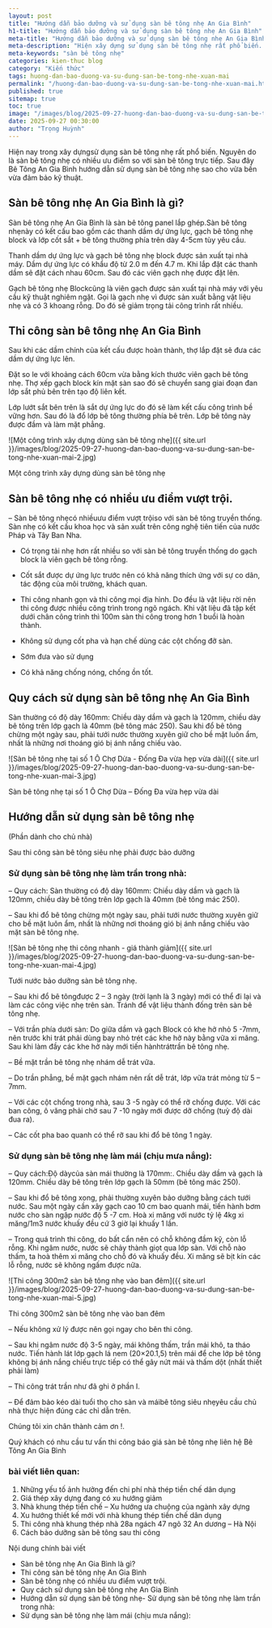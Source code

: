 ```yaml
---
layout: post
title: "Hướng dẫn bảo dưỡng và sử dụng sàn bê tông nhẹ An Gia Bình"
h1-title: "Hướng dẫn bảo dưỡng và sử dụng sàn bê tông nhẹ An Gia Bình"
meta-title: "Hướng dẫn bảo dưỡng và sử dụng sàn bê tông nhẹ An Gia Bình"
meta-description: "Hiện xây dựng sử dụng sàn bê tông nhẹ rất phổ biến. Bê Tông An Gia Bình hướng dẫn sử dụng sàn bê tông nhẹ sao cho vừa bền vừa đảm bảo kỹ thuật."
meta-keywords: "sàn bê tông nhẹ"
categories: kien-thuc blog
category: "Kiến thức"
tags: huong-dan-bao-duong-va-su-dung-san-be-tong-nhe-xuan-mai
permalink: "/huong-dan-bao-duong-va-su-dung-san-be-tong-nhe-xuan-mai.html"
published: true
sitemap: true
toc: true
image: "/images/blog/2025-09-27-huong-dan-bao-duong-va-su-dung-san-be-tong-nhe-xuan-mai-1.jpg"
date: 2025-09-27 00:30:00
author: "Trọng Huỳnh"
---
```


Hiện nay trong xây dựngsử dụng sàn bê tông nhẹ rất phổ biến. Nguyên do là sàn bê tông nhẹ có nhiều ưu điểm so với sàn bê tông trực tiếp. Sau đây Bê Tông An Gia Bình hướng dẫn sử dụng sàn bê tông nhẹ sao cho vừa bền vừa đảm bảo kỹ thuật.

## Sàn bê tông nhẹ An Gia Bình là gì?

Sàn bê tông nhẹ An Gia Bình là sàn bê tông panel lắp ghép.Sàn bê tông nhẹnày có kết cấu bao gồm các thanh dầm dự ứng lực, gạch bê tông nhẹ block và lớp cốt sắt + bê tông thường phía trên dày 4-5cm tùy yêu cầu.

Thanh dầm dự ứng lực và gạch bê tông nhẹ block được sản xuất tại nhà máy. Dầm dự ứng lực có khẩu độ từ 2.0 m đến 4.7 m. Khi lắp đặt các thanh dầm sẽ đặt cách nhau 60cm. Sau đó các viên gạch nhẹ được đặt lên.

Gạch bê tông nhẹ Blockcũng là viên gạch được sản xuất tại nhà máy với yêu cầu kỹ thuật nghiêm ngặt. Gọi là gạch nhẹ vì được sản xuất bằng vật liệu nhẹ và có 3 khoang rỗng. Do đó sẽ giảm trọng tải công trình rất nhiều.

## Thi công sàn bê tông nhẹ An Gia Bình

Sau khi các dầm chính của kết cấu được hoàn thành, thợ lắp đặt sẽ đưa các dầm dự ứng lực lên.

Đặt so le với khoảng cách 60cm vừa bằng kích thước viên gạch bê tông nhẹ. Thợ xếp gạch block kín mặt sàn sao đó sẽ chuyển sang giai đoạn đan lớp sắt phủ bên trên tạo độ liên kết.

Lớp lướt sắt bên trên là sắt dự ứng lực do đó sẽ làm kết cấu công trình bề vững hơn. Sau đó là đổ lớp bê tông thường phía bê trên. Lớp bê tông này được đầm và làm mặt phẳng.

![Một công trình xây dựng dùng sàn bê tông nhẹ]({{ site.url }}/images/blog/2025-09-27-huong-dan-bao-duong-va-su-dung-san-be-tong-nhe-xuan-mai-2.jpg)

Một công trình xây dựng dùng sàn bê tông nhẹ

## Sàn bê tông nhẹ có nhiều ưu điểm vượt trội.

– Sàn bê tông nhẹcó nhiềuưu điểm vượt trộiso với sàn bê tông truyền thống. Sàn nhẹ có kết cấu khoa học và sản xuất trên công nghệ tiên tiến của nước Pháp và Tây Ban Nha.

+ Có trọng tải nhẹ hơn rất nhiều so với sàn bê tông truyền thống do gạch block là viên gạch bê tông rỗng.

+ Cốt sắt được dự ứng lực trước nên có khả năng thích ứng với sự co dãn, tác động của môi trường, khách quan.

+ Thi công nhanh gọn và thi công mọi địa hình. Do đều là vật liệu rời nên thi công được nhiều công trình trong ngõ ngách. Khi vật liệu đã tập kết dưới chân công trình thì 100m sàn thi công trong hơn 1 buổi là hoàn thành.

+ Không sử dụng cốt pha và hạn chế dùng các cột chống đỡ sàn.

+ Sớm đưa vào sử dụng

+ Có khả năng chống nóng, chống ồn tốt.

## Quy cách sử dụng sàn bê tông nhẹ An Gia Bình

Sàn thường có độ dày 160mm: Chiều dày dầm và gạch là 120mm, chiều dày bê tông trên lớp gạch là 40mm (bê tông mác 250). Sau khi đổ bê tông chừng một ngày sau, phải tưới nước thường xuyên giữ cho bề mặt luôn ẩm, nhất là những nơi thoáng gió bị ánh nắng chiếu vào.

![Sàn bê tông nhẹ tại số 1 Ô Chợ Dừa - Đống Đa vừa hẹp vừa dài]({{ site.url }}/images/blog/2025-09-27-huong-dan-bao-duong-va-su-dung-san-be-tong-nhe-xuan-mai-3.jpg)

Sàn bê tông nhẹ tại số 1 Ô Chợ Dừa – Đống Đa vừa hẹp vừa dài

## Hướng dẫn sử dụng sàn bê tông nhẹ

(Phần dành cho chủ nhà)

Sau thi công sàn bê tông siêu nhẹ phải được bảo dưỡng

### Sử dụng sàn bê tông nhẹ làm trần trong nhà:

– Quy cách: Sàn thường có độ dày 160mm: Chiều dày dầm và gạch là 120mm, chiều dày bê tông trên lớp gạch là 40mm (bê tông mác 250).

– Sau khi đổ bê tông chừng một ngày sau, phải tưới nước thường xuyên giữ cho bề mặt luôn ẩm, nhất là những nơi thoáng gió bị ánh nắng chiếu vào mặt sàn bê tông nhẹ.

![Sàn bê tông nhẹ thi công nhanh - giá thành giảm]({{ site.url }}/images/blog/2025-09-27-huong-dan-bao-duong-va-su-dung-san-be-tong-nhe-xuan-mai-4.jpg)

Tưới nước bảo dưỡng sàn bê tông nhẹ.

– Sau khi đổ bê tôngđược 2 – 3 ngày (trời lạnh là 3 ngày) mới có thể đi lại và làm các công việc nhẹ trên sàn. Tránh để vật liệu thành đống trên sàn bê tông nhẹ.

– Với trần phía dưới sàn: Do giữa dầm và gạch Block có khe hở nhỏ 5 -7mm, nên trước khi trát phải dùng bay nhỏ trét các khe hở này bằng vữa xi măng. Sau khi làm đầy các khe hở này mới tiến hànhtráttrần bê tông nhẹ.

– Bề mặt trần bê tông nhẹ nhám dễ trát vữa.

– Do trần phẳng, bề mặt gạch nhám nên rất dễ trát, lớp vữa trát mỏng từ 5 – 7mm.

– Với các cột chống trong nhà, sau 3 -5 ngày có thể rỡ chống được. Với các ban công, ô văng phải chờ sau 7 -10 ngày mới được dỡ chống (tuỳ độ dài đua ra).

– Các cốt pha bao quanh có thể rỡ sau khi đổ bê tông 1 ngày.

### Sử dụng sàn bê tông nhẹ làm mái (chịu mưa nắng):

– Quy cách:Độ dàycủa sàn mái thường là 170mm:. Chiều dày dầm và gạch là 120mm. Chiều dày bê tông trên lớp gạch là 50mm (bê tông mác 250).

– Sau khi đổ bê tông xong, phải thường xuyên bảo dưỡng bằng cách tưới nước. Sau một ngày cần xây gạch cao 10 cm bao quanh mái, tiến hành bơm nước cho sàn ngập nước độ 5 -7 cm. Hoà xi măng với nước tỷ lệ 4kg xi măng/1m3 nước khuấy đều cứ 3 giờ lại khuấy 1 lần.

– Trong quá trình thi công, do bất cẩn nên có chỗ không đầm kỹ, còn lỗ rỗng. Khi ngâm nước, nước sẽ chảy thành giọt qua lớp sàn. Với chỗ nào thấm, ta hoà thêm xi măng cho chỗ đó và khuấy đều. Xi măng sẽ bịt kín các lỗ rỗng, nước sẽ không ngấm được nữa.

![Thi công 300m2 sàn bê tông nhẹ vào ban đêm]({{ site.url }}/images/blog/2025-09-27-huong-dan-bao-duong-va-su-dung-san-be-tong-nhe-xuan-mai-5.jpg)

Thi công 300m2 sàn bê tông nhẹ vào ban đêm

– Nếu không xử lý được nên gọi ngay cho bên thi công.

– Sau khi ngâm nước độ 3-5 ngày, mái không thấm, trần mái khô, ta tháo nước. Tiến hành lát lớp gạch lá nem (20×20.1,5) trên mái để che lớp bê tông không bị ánh nắng chiếu trực tiếp có thể gây nứt mái và thấm dột (nhất thiết phải làm)

– Thi công trát trần như đã ghi ở phần I.

– Để đảm bảo kéo dài tuổi thọ cho sàn và máibê tông siêu nhẹyêu cầu chủ nhà thực hiện đúng các chỉ dẫn trên.

Chúng tôi xin chân thành cảm ơn !.

Quý khách có nhu cầu tư vấn thi công báo giá sàn bê tông nhẹ liên hệ Bê Tông An Gia Bình

### bài viết liên quan:

1. Những yếu tố ảnh hưởng đến chi phí nhà thép tiền chế dân dụng
2. Giá thép xây dựng đang có xu hướng giảm
3. Nhà khung thép tiền chế – Xu hướng ưa chuộng của ngành xây dựng
4. Xu hướng thiết kế mới với nhà khung thép tiền chế dân dụng
5. Thi công nhà khung thép nhà 28a ngách 47 ngõ 32 An dương –  Hà Nội
6. Cách bảo dưỡng sàn bê tông sau thi công

Nội dung chính bài viết

- Sàn bê tông nhẹ An Gia Bình là gì?
- Thi công sàn bê tông nhẹ An Gia Bình
- Sàn bê tông nhẹ có nhiều ưu điểm vượt trội.
- Quy cách sử dụng sàn bê tông nhẹ An Gia Bình
- Hướng dẫn sử dụng sàn bê tông nhẹ- Sử dụng sàn bê tông nhẹ làm trần trong nhà:
- Sử dụng sàn bê tông nhẹ làm mái (chịu mưa nắng):